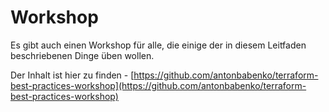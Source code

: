 # Workshop

Es gibt auch einen Workshop für alle, die einige der in diesem Leitfaden beschriebenen Dinge üben wollen.

Der Inhalt ist hier zu finden - [https://github.com/antonbabenko/terraform-best-practices-workshop](https://github.com/antonbabenko/terraform-best-practices-workshop)
